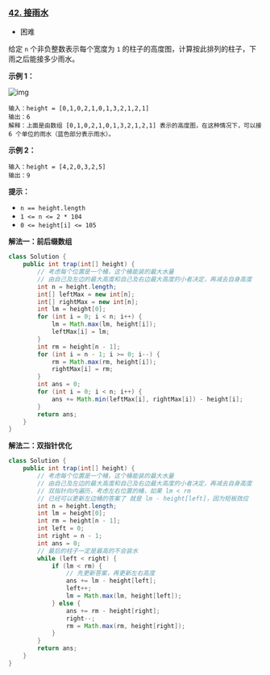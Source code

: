 ### [42. 接雨水](https://leetcode.cn/problems/trapping-rain-water/)

- 困难

给定 `n` 个非负整数表示每个宽度为 `1` 的柱子的高度图，计算按此排列的柱子，下雨之后能接多少雨水。

 

**示例 1：**

![img](https://assets.leetcode-cn.com/aliyun-lc-upload/uploads/2018/10/22/rainwatertrap.png)

```
输入：height = [0,1,0,2,1,0,1,3,2,1,2,1]
输出：6
解释：上面是由数组 [0,1,0,2,1,0,1,3,2,1,2,1] 表示的高度图，在这种情况下，可以接 6 个单位的雨水（蓝色部分表示雨水）。 
```

**示例 2：**

```
输入：height = [4,2,0,3,2,5]
输出：9
```

 

**提示：**

- `n == height.length`
- `1 <= n <= 2 * 104`
- `0 <= height[i] <= 105`



**解法一：前后缀数组**

```java
class Solution {
    public int trap(int[] height) {
        // 考虑每个位置是一个桶，这个桶能装的最大水量
        // 由自己及左边的最大高度和自己及右边最大高度的小者决定，再减去自身高度
        int n = height.length;
        int[] leftMax = new int[n];
        int[] rightMax = new int[n];
        int lm = height[0];
        for (int i = 0; i < n; i++) {
            lm = Math.max(lm, height[i]);
            leftMax[i] = lm;
        }
        int rm = height[n - 1];
        for (int i = n - 1; i >= 0; i--) {
            rm = Math.max(rm, height[i]);
            rightMax[i] = rm;
        }
        int ans = 0;
        for (int i = 0; i < n; i++) {
            ans += Math.min(leftMax[i], rightMax[i]) - height[i];
        }
        return ans;
    }
}
```

**解法二：双指针优化**

```java
class Solution {
    public int trap(int[] height) {
        // 考虑每个位置是一个桶，这个桶能装的最大水量
        // 由自己及左边的最大高度和自己及右边最大高度的小者决定，再减去自身高度
        // 双指针向内遍历，考虑左右位置的桶，如果 lm < rm
        // 已经可以更新左边桶的答案了 就是 lm - height[left]，因为短板效应
        int n = height.length;
        int lm = height[0];
        int rm = height[n - 1];
        int left = 0;
        int right = n - 1;
        int ans = 0;
        // 最后的柱子一定是最高的不会装水
        while (left < right) {
            if (lm < rm) {
                // 先更新答案，再更新左右高度
                ans += lm - height[left];
                left++;
                lm = Math.max(lm, height[left]);
            } else {
                ans += rm - height[right];
                right--;
                rm = Math.max(rm, height[right]);
            }
        }
        return ans;
    }
}
```

